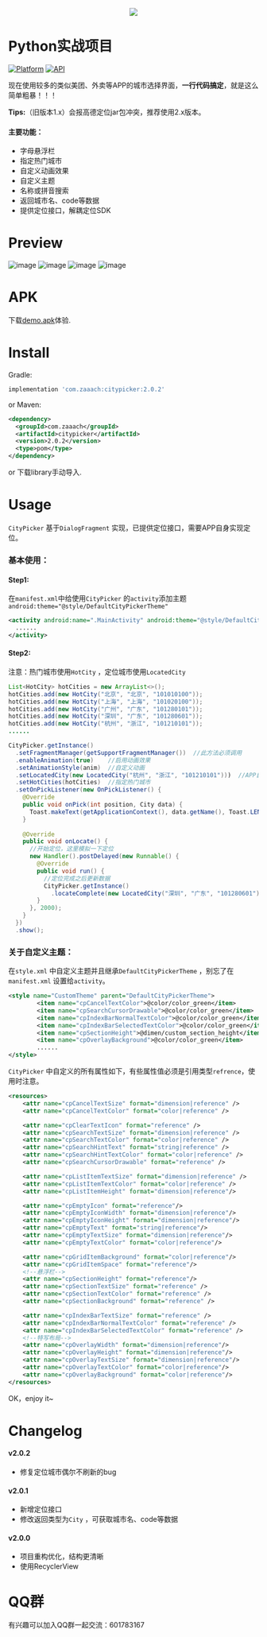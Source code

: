 
<p align="center">
<img src="http://pdslz41u3.bkt.clouddn.com/logo.png">
</p>

# Python实战项目

[![Platform](https://img.shields.io/badge/platform-android-green.svg)](http://developer.android.com/index.html) [![API](https://img.shields.io/badge/API-14%2B-yellow.svg?style=flat)](https://android-arsenal.com/api?level=14)

现在使用较多的类似美团、外卖等APP的城市选择界面，**一行代码搞定**，就是这么简单粗暴！！！

**Tips:**（旧版本1.x）会报高德定位jar包冲突，推荐使用2.x版本。

#### 主要功能：

-   字母悬浮栏
-   指定热门城市
-   自定义动画效果
-   自定义主题
-   名称或拼音搜索
-   返回城市名、code等数据
-   提供定位接口，解耦定位SDK

# Preview

![image](https://github.com/zaaach/CityPicker/raw/master/art/screen.gif) ![image](https://github.com/zaaach/CityPicker/raw/master/art/screen1.gif)
![image](https://github.com/zaaach/CityPicker/raw/master/art/screen2.gif) ![image](https://github.com/zaaach/CityPicker/raw/master/art/screen3.gif)

# APK

下载[demo.apk](https://github.com/zaaach/CityPicker/raw/master/art/demo.apk)体验.

# Install

Gradle:

```groovy
implementation 'com.zaaach:citypicker:2.0.2'
```

or Maven:

```xml
<dependency>
  <groupId>com.zaaach</groupId>
  <artifactId>citypicker</artifactId>
  <version>2.0.2</version>
  <type>pom</type>
</dependency>
```

or 下载library手动导入.

# Usage

`CityPicker` 基于`DialogFragment` 实现，已提供定位接口，需要APP自身实现定位。

### 基本使用：

#### Step1:

在`manifest.xml`中给使用`CityPicker` 的`activity`添加主题`android:theme="@style/DefaultCityPickerTheme"`

```xml
<activity android:name=".MainActivity" android:theme="@style/DefaultCityPickerTheme">
  ......
</activity>
```

#### Step2:

注意：热门城市使用`HotCity` ，定位城市使用`LocatedCity` 

```java
List<HotCity> hotCities = new ArrayList<>();
hotCities.add(new HotCity("北京", "北京", "101010100"));
hotCities.add(new HotCity("上海", "上海", "101020100"));
hotCities.add(new HotCity("广州", "广东", "101280101"));
hotCities.add(new HotCity("深圳", "广东", "101280601"));
hotCities.add(new HotCity("杭州", "浙江", "101210101"));
......

CityPicker.getInstance()
  .setFragmentManager(getSupportFragmentManager())	//此方法必须调用
  .enableAnimation(true)	//启用动画效果
  .setAnimationStyle(anim)	//自定义动画
  .setLocatedCity(new LocatedCity("杭州", "浙江", "101210101")))  //APP自身已定位的城市，默认为null（定位失败）
  .setHotCities(hotCities)	//指定热门城市
  .setOnPickListener(new OnPickListener() {
    @Override
    public void onPick(int position, City data) {
      Toast.makeText(getApplicationContext(), data.getName(), Toast.LENGTH_SHORT).show();
    }
      
    @Override
    public void onLocate() {
      //开始定位，这里模拟一下定位
      new Handler().postDelayed(new Runnable() {
        @Override
        public void run() {
          //定位完成之后更新数据
          CityPicker.getInstance()
            .locateComplete(new LocatedCity("深圳", "广东", "101280601"), LocateState.SUCCESS);
        }
      }, 2000);
    }
  })
  .show();
```

### 关于自定义主题：

在`style.xml` 中自定义主题并且继承`DefaultCityPickerTheme` ，别忘了在`manifest.xml` 设置给`activity`。

```xml
<style name="CustomTheme" parent="DefaultCityPickerTheme">
        <item name="cpCancelTextColor">@color/color_green</item>
        <item name="cpSearchCursorDrawable">@color/color_green</item>
        <item name="cpIndexBarNormalTextColor">@color/color_green</item>
        <item name="cpIndexBarSelectedTextColor">@color/color_green</item>
        <item name="cpSectionHeight">@dimen/custom_section_height</item>
        <item name="cpOverlayBackground">@color/color_green</item>
  		......
</style>
```

`CityPicker` 中自定义的所有属性如下，有些属性值必须是引用类型`refrence`，使用时注意。

```xml
<resources>
    <attr name="cpCancelTextSize" format="dimension|reference" />
    <attr name="cpCancelTextColor" format="color|reference" />

    <attr name="cpClearTextIcon" format="reference" />
    <attr name="cpSearchTextSize" format="dimension|reference" />
    <attr name="cpSearchTextColor" format="color|reference" />
    <attr name="cpSearchHintText" format="string|reference" />
    <attr name="cpSearchHintTextColor" format="color|reference" />
    <attr name="cpSearchCursorDrawable" format="reference" />

    <attr name="cpListItemTextSize" format="dimension|reference" />
    <attr name="cpListItemTextColor" format="color|reference" />
    <attr name="cpListItemHeight" format="dimension|reference"/>

    <attr name="cpEmptyIcon" format="reference"/>
    <attr name="cpEmptyIconWidth" format="dimension|reference"/>
    <attr name="cpEmptyIconHeight" format="dimension|reference"/>
    <attr name="cpEmptyText" format="string|reference"/>
    <attr name="cpEmptyTextSize" format="dimension|reference"/>
    <attr name="cpEmptyTextColor" format="color|reference"/>

    <attr name="cpGridItemBackground" format="color|reference"/>
    <attr name="cpGridItemSpace" format="reference"/>
	<!--悬浮栏-->
    <attr name="cpSectionHeight" format="reference"/>
    <attr name="cpSectionTextSize" format="reference" />
    <attr name="cpSectionTextColor" format="reference" />
    <attr name="cpSectionBackground" format="reference" />

    <attr name="cpIndexBarTextSize" format="reference" />
    <attr name="cpIndexBarNormalTextColor" format="reference" />
    <attr name="cpIndexBarSelectedTextColor" format="reference" />
	<!--特写布局-->
    <attr name="cpOverlayWidth" format="dimension|reference"/>
    <attr name="cpOverlayHeight" format="dimension|reference"/>
    <attr name="cpOverlayTextSize" format="dimension|reference"/>
    <attr name="cpOverlayTextColor" format="color|reference"/>
    <attr name="cpOverlayBackground" format="color|reference"/>
</resources>
```

OK，enjoy it~

# Changelog 

#### v2.0.2

-   修复定位城市偶尔不刷新的bug

#### v2.0.1

-   新增定位接口
-   修改返回类型为`City` ，可获取城市名、code等数据

#### v2.0.0

-   项目重构优化，结构更清晰
-   使用RecyclerView

# QQ群

有兴趣可以加入QQ群一起交流：601783167
